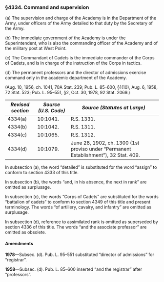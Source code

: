 ### §4334. Command and supervision ###

(a) The supervision and charge of the Academy is in the Department of the Army, under officers of the Army detailed to that duty by the Secretary of the Army.

(b) The immediate government of the Academy is under the Superintendent, who is also the commanding officer of the Academy and of the military post at West Point.

(c) The Commandant of Cadets is the immediate commander of the Corps of Cadets, and is in charge of the instruction of the Corps in tactics.

(d) The permanent professors and the director of admissions exercise command only in the academic department of the Academy.

(Aug. 10, 1956, ch. 1041, 70A Stat. 239; Pub. L. 85–600, §1(10), Aug. 6, 1958, 72 Stat. 523; Pub. L. 95–551, §2, Oct. 30, 1978, 92 Stat. 2069.)

|*Revised section*|*Source (U.S. Code)*|                            *Source (Statutes at Large)*                            |
|-----------------|--------------------|------------------------------------------------------------------------------------|
|     4334(a)     |      10:1041.      |                                     R.S. 1331.                                     |
|     4334(b)     |      10:1042.      |                                     R.S. 1311.                                     |
|     4334(c)     |      10:1065.      |                                     R.S. 1312.                                     |
|     4334(d)     |      10:1079.      |June 28, 1902, ch. 1300 (1st proviso under “Permanent Establishment”), 32 Stat. 409.|

In subsection (a), the word “detailed” is substituted for the word “assign” to conform to section 4333 of this title.

In subsection (b), the words “and, in his absence, the next in rank” are omitted as surplusage.

In subsection (c), the words “Corps of Cadets” are substituted for the words “battalion of cadets” to conform to section 4349 of this title and present terminology. The words “of artillery, cavalry, and infantry” are omitted as surplusage.

In subsection (d), reference to assimilated rank is omitted as superseded by section 4336 of this title. The words “and the associate professor” are omitted as obsolete.

#### Amendments ####

**1978**—Subsec. (d). Pub. L. 95–551 substituted “director of admissions” for “registrar”.

**1958**—Subsec. (d). Pub. L. 85–600 inserted “and the registrar” after “professors”.